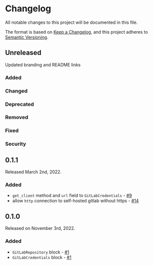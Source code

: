 # Changelog

All notable changes to this project will be documented in this file.

The format is based on [Keep a Changelog](https://keepachangelog.com/en/1.0.0/),
and this project adheres to [Semantic Versioning](https://semver.org/spec/v2.0.0.html).

## Unreleased

Updated branding and README links

### Added

### Changed

### Deprecated

### Removed

### Fixed

### Security

## 0.1.1

Released March 2nd, 2022.

### Added

- `get_client` method and `url` field to `GitLabCredentials` - [#9](https://github.com/PrefectHQ/prefect-gitlab/pull/9)
- allow `http` connection to self-hosted gitlab without https - [#14](https://github.com/PrefectHQ/prefect-gitlab/pull/14)

## 0.1.0

Released on November 3rd, 2022.

### Added

- `GitLabRepository` block - [#1](https://github.com/PrefectHQ/prefect-gitlab/pull/1)
- `GitLabCredentials` block - [#1](https://github.com/PrefectHQ/prefect-gitlab/pull/1)

